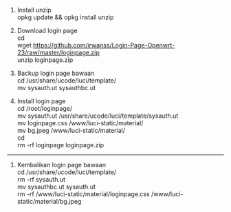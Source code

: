1. Install unzip<br>
opkg update && opkg install unzip

2. Download login page<br>
cd<br>
wget https://github.com/irwanss/Login-Page-Openwrt-23/raw/master/loginpage.zip<br>
unzip loginpage.zip<br>

3. Backup login page bawaan<br>
cd /usr/share/ucode/luci/template/<br>
mv sysauth.ut sysauthbc.ut <br>

4. Install login page<br>
cd /root/loginpage/<br>
mv sysauth.ut /usr/share/ucode/luci/template/sysauth.ut<br>
mv loginpage.css /www/luci-static/material/<br>
mv bg.jpeg /www/luci-static/material/<br>
cd<br>
rm -rf loginpage loginpage.zip<br>

------------------------------------------------------------------------------------------------------

1. Kembalikan login page bawaan<br>
cd /usr/share/ucode/luci/template/<br>
rm -rf sysauth.ut<br>
mv sysauthbc.ut sysauth.ut<br>
rm -rf /www/luci-static/material/loginpage.css /www/luci-static/material/bg.jpeg<br>
